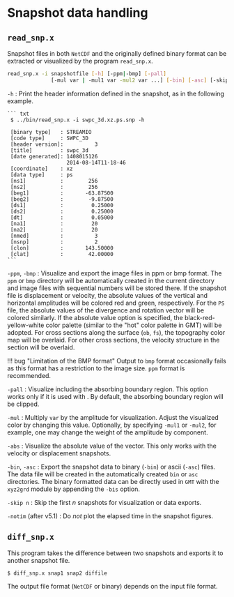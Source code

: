 # Snapshot data handling

## `read_snp.x` 

Snapshot files in both `NetCDF` and the originally defined binary format
can be extracted or visualized by the program `read_snp.x`.


``` bash
read_snp.x -i snapshotfile [-h] [-ppm|-bmp] [-pall] 
              [-mul var | -mul1 var -mul2 var ...] [-bin] [-asc] [-skip n]
```

  `-h`
  : Print the header information defined in the snapshot, as in the
    following example.

    ``` txt
     $ ../bin/read_snp.x -i swpc_3d.xz.ps.snp -h

     [binary type]   : STREAMIO
     [code type]     : SWPC_3D
     [header version]:          3
     [title]         : swpc_3d
     [date generated]: 1408015126
                       2014-08-14T11-18-46
     [coordinate]    : xz
     [data type]     : ps
     [ns1]           :        256
     [ns2]           :        256
     [beg1]          :       -63.87500
     [beg2]          :        -9.87500
     [ds1]           :         0.25000
     [ds2]           :         0.25000
     [dt]            :         0.05000
     [na1]           :         20
     [na2]           :         20
     [nmed]          :          3
     [nsnp]          :          2
     [clon]          :       143.50000
     [clat]          :        42.00000
    ```

  `-ppm`, `-bmp`
  : Visualize and export the image files in ppm or bmp format. The `ppm`
    or `bmp` directory will be automatically created in the current
    directory and image files with sequential numbers will be stored
    there. If the snapshot file is displacement or velocity, the
    absolute values of the vertical and horizontal amplitudes will be
    colored red and green, respectively. For the `PS` file, the absolute
    values of the divergence and rotation vector will be colored
    similarly. If the absolute value option is specified, the
    black-red-yellow-white color palette (similar to the "hot" color
    palette in GMT) will be adopted. For cross sections along the
    surface (`ob`, `fs`), the topography color map will be overlaid. For
    other cross sections, the velocity structure in the section will be
    overlaid.

!!! bug "Limitation of the BMP format"
    Output to `bmp` format occasionally fails as this format has a restriction to the image size. `ppm` format is recommended. 
      
  `-pall`
  : Visualize including the absorbing boundary region. This option works
    only if it is used with . By default, the absorbing boundary region
    will be clipped.

  `-mul`
  : Multiply `var` by the amplitude for visualization. Adjust the
    visualized color by changing this value. Optionally, by specifying
    `-mul1` or `-mul2`, for example, one may change the weight of the
    amplitude by component.

  `-abs`
  : Visualize the absolute value of the vector. This only works with the
    velocity or displacement snapshots.

  `-bin`, `-asc`
  : Export the snapshot data to binary (`-bin`) or ascii (`-asc`) files.
    The data file will be created in the automatically created `bin` or
    `asc` directories. The binary formatted data can be directly used in
    `GMT` with the `xyz2grd` module by appending the `-bis` option.

  `-skip n`
  : Skip the first $n$ snapshots for visualization or data exports.

  `-notim` (after v5.1)
  : Do *not* plot the elapsed time in the snapshot figures.


## `diff_snp.x`

This program takes the difference between two snapshots and exports it
to another snapshot file.

``` bash
$ diff_snp.x snap1 snap2 diffile
```

The output file format (`NetCDF` or binary) depends on the input file
format.
